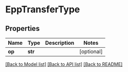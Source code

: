 # EppTransferType

## Properties
Name | Type | Description | Notes
------------ | ------------- | ------------- | -------------
**op** | **str** |  | [optional] 

[[Back to Model list]](../README.md#documentation-for-models) [[Back to API list]](../README.md#documentation-for-api-endpoints) [[Back to README]](../README.md)

